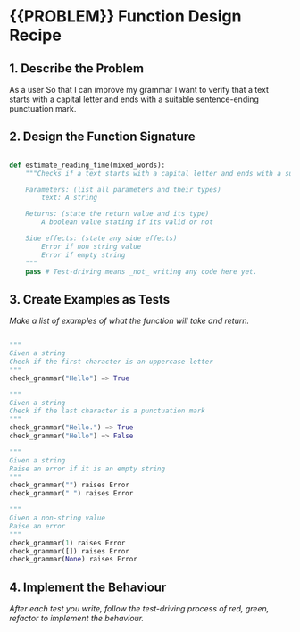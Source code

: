 # {{PROBLEM}} Function Design Recipe

## 1. Describe the Problem

As a user
So that I can improve my grammar
I want to verify that a text starts with a capital letter and ends with a suitable sentence-ending punctuation mark.

## 2. Design the Function Signature

```python

def estimate_reading_time(mixed_words):
    """Checks if a text starts with a capital letter and ends with a suitable sentence-ending punctuation mark.

    Parameters: (list all parameters and their types)
        text: A string

    Returns: (state the return value and its type)
        A boolean value stating if its valid or not

    Side effects: (state any side effects)
        Error if non string value
        Error if empty string
    """
    pass # Test-driving means _not_ writing any code here yet.
```

## 3. Create Examples as Tests

_Make a list of examples of what the function will take and return._

```python

"""
Given a string
Check if the first character is an uppercase letter
"""
check_grammar("Hello") => True

"""
Given a string
Check if the last character is a punctuation mark
"""
check_grammar("Hello.") => True
check_grammar("Hello") => False

"""
Given a string
Raise an error if it is an empty string
"""
check_grammar("") raises Error
check_grammar(" ") raises Error

"""
Given a non-string value
Raise an error
"""
check_grammar(1) raises Error
check_grammar([]) raises Error
check_grammar(None) raises Error


```

## 4. Implement the Behaviour

_After each test you write, follow the test-driving process of red, green, refactor to implement the behaviour._

